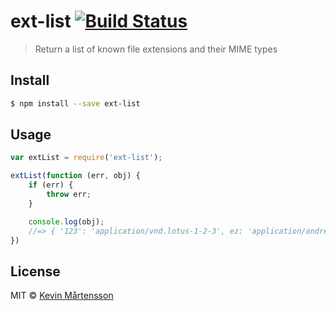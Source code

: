 # ext-list [![Build Status](https://travis-ci.org/kevva/ext-list.svg?branch=master)](https://travis-ci.org/kevva/ext-list)

> Return a list of known file extensions and their MIME types

## Install

```sh
$ npm install --save ext-list
```

## Usage

```js
var extList = require('ext-list');

extList(function (err, obj) {
    if (err) {
        throw err;
    }

    console.log(obj);
    //=> { '123': 'application/vnd.lotus-1-2-3', ez: 'application/andrew-inset', aw: 'application/applixware', ... }
})
```

## License

MIT © [Kevin Mårtensson](https://github.com/kevva)
